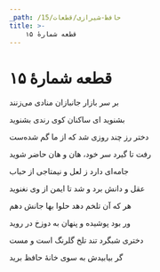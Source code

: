 ```yaml
---
_path: /حافظ-شیرازی/قطعات/15
title: >-
    قطعه شمارهٔ ۱۵
---
```

# قطعه شمارهٔ ۱۵

<div class="b" id="bn1"><div class="m1"><p>بر سر بازار جانبازان منادی می‌زنند</p></div>
<div class="m2"><p>بشنوید ای ساکنان کوی رندی بشنوید</p></div></div>
<div class="b" id="bn2"><div class="m1"><p>دختر رز چند روزی شد که از ما گم شده‌ست</p></div>
<div class="m2"><p>رفت تا گیرد سر خود، هان و هان حاضر شوید</p></div></div>
<div class="b" id="bn3"><div class="m1"><p>جامه‌ای دارد ز لعل و نیمتاجی از حباب</p></div>
<div class="m2"><p>عقل و دانش برد و شد تا ایمن از وی نغنوید</p></div></div>
<div class="b" id="bn4"><div class="m1"><p>هر که آن تلخم دهد حلوا بها جانش دهم</p></div>
<div class="m2"><p>ور بود پوشیده و پنهان به دوزخ در روید</p></div></div>
<div class="b" id="bn5"><div class="m1"><p>دختری شبگرد تند تلخ گلرنگ است و مست</p></div>
<div class="m2"><p>گر بیابیدش به سوی خانهٔ حافظ برید</p></div></div>
